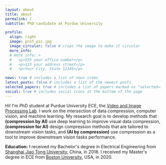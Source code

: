 ```yaml
---
layout: about
title: about
permalink: /
subtitle: PhD candidate at Purdue University

profile:
  align: right
  image: prof_pic.jpg
  image_circular: false # crops the image to make it circular
  more_info: 
  # more_info: >
  #   <p>555 your office number</p>
  #   <p>123 your address street</p>
  #   <p>Your City, State 12345</p>

news: true # includes a list of news items
latest_posts: false # includes a list of the newest posts
selected_papers: true # includes a list of papers marked as "selected={true}"
social: true # includes social icons at the bottom of the page
---
```


Hi!
I'm PhD student at Purdue University ECE, the <a href='https://engineering.purdue.edu/~ips/'>Video and Image Processing Lab</a>.
I work on the intersection of data compression, computer vision, and machine learning.
My research goal is to develop methods that **(compression by AI)** use deep learning to improve visual data compression, **(compression for AI)** design compression methods that are tailored to downstream vision tasks, and **(AI by compression)** use compression as a tool to improve downstream vision tasks performance.

**Education:** I received my Bachelor's degree in Electrical Engineering from [Shanghai Jiao Tong University](https://en.sjtu.edu.cn/), China, in 2018. I received my Master's degree in ECE from [Boston University](https://www.bu.edu/eng/academics/departments-and-divisions/electrical-and-computer-engineering/), USA, in 2020.

<!-- Put your address / P.O. box / other info right below your picture. You can also disable any of these elements by editing `profile` property of the YAML header of your `_pages/about.md`. Edit `_bibliography/papers.bib` and Jekyll will render your [publications page](/al-folio/publications/) automatically. -->

<!-- Link to your social media connections, too. This theme is set up to use [Font Awesome icons](https://fontawesome.com/) and [Academicons](https://jpswalsh.github.io/academicons/), like the ones below. Add your Facebook, Twitter, LinkedIn, Google Scholar, or just disable all of them. -->
